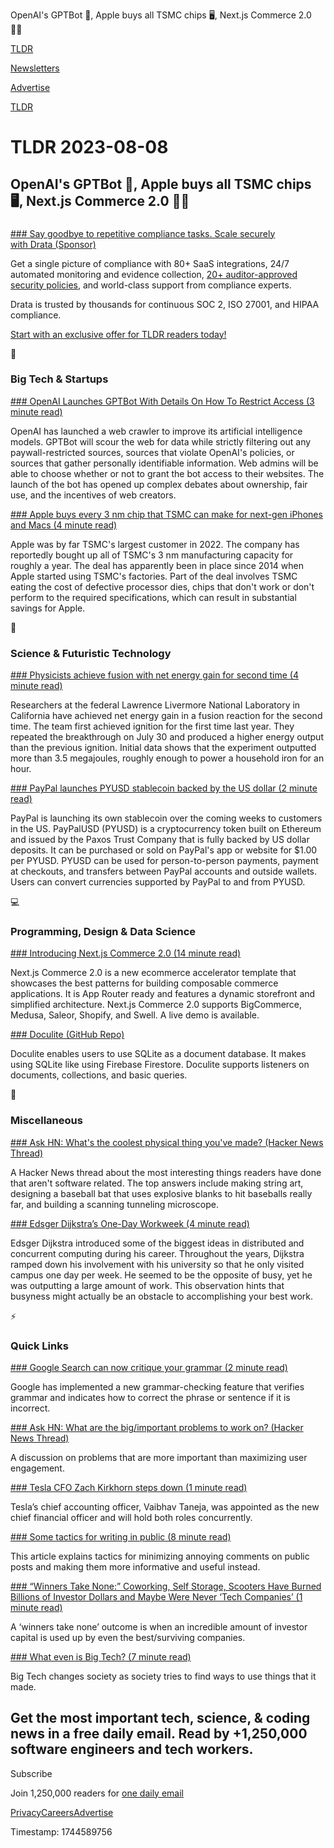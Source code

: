 OpenAI's GPTBot 🤖, Apple buys all TSMC chips 🖥️, Next.js Commerce 2.0 👨‍💻

[TLDR](/)

[Newsletters](/newsletters)

[Advertise](https://advertise.tldr.tech/)

[TLDR](/)

# TLDR 2023-08-08

## OpenAI's GPTBot 🤖, Apple buys all TSMC chips 🖥️, Next.js Commerce 2.0 👨‍💻

### 

[### Say goodbye to repetitive compliance tasks. Scale securely with&nbsp;Drata&nbsp;(Sponsor)](https://drata.com/partner/tldr?utm_campaign=DR_cap_tldr_all_sec-it_none_none_AMS_USCA_demo_requestdemo&amp;utm_source=tldr&amp;utm_medium=paidnewsletter&amp;utm_content=request-demo_txt_v1&amp;utm_term=USCA_all_sec-it_none_none)

Get a single picture of compliance with 80+ SaaS integrations, 24/7 automated monitoring and evidence collection, [20+ auditor-approved security policies](https://drata.com/partner/tldr?utm_campaign=DR_cap_tldr_all_sec-it_none_none_AMS_USCA_demo_requestdemo&utm_source=tldr&utm_medium=paidnewsletter&utm_content=request-demo_txt_v1&utm_term=USCA_all_sec-it_none_none), and world-class support from compliance experts.

Drata is trusted by thousands for continuous SOC 2, ISO 27001, and HIPAA compliance.

[Start with an exclusive offer for TLDR readers today!](https://drata.com/partner/tldr?utm_campaign=DR_cap_tldr_all_sec-it_none_none_AMS_USCA_demo_requestdemo&utm_source=tldr&utm_medium=paidnewsletter&utm_content=request-demo_txt_v1&utm_term=USCA_all_sec-it_none_none)

📱

### Big Tech & Startups

[### OpenAI Launches GPTBot With Details On How To Restrict Access (3 minute read)](https://www.searchenginejournal.com/openai-launches-gptbot-how-to-restrict-access/493394/?utm_source=tldrnewsletter)

OpenAI has launched a web crawler to improve its artificial intelligence models. GPTBot will scour the web for data while strictly filtering out any paywall-restricted sources, sources that violate OpenAI's policies, or sources that gather personally identifiable information. Web admins will be able to choose whether or not to grant the bot access to their websites. The launch of the bot has opened up complex debates about ownership, fair use, and the incentives of web creators.

[### Apple buys every 3 nm chip that TSMC can make for next-gen iPhones and Macs (4 minute read)](https://arstechnica.com/gadgets/2023/08/report-apple-is-saving-billions-on-chips-thanks-to-unique-deal-with-tsmc/?utm_source=tldrnewsletter)

Apple was by far TSMC's largest customer in 2022. The company has reportedly bought up all of TSMC's 3 nm manufacturing capacity for roughly a year. The deal has apparently been in place since 2014 when Apple started using TSMC's factories. Part of the deal involves TSMC eating the cost of defective processor dies, chips that don't work or don't perform to the required specifications, which can result in substantial savings for Apple.

🚀

### Science & Futuristic Technology

[### Physicists achieve fusion with net energy gain for second time (4 minute read)](https://arstechnica.com/science/2023/08/physicists-achieve-fusion-net-energy-gain-for-second-time/?utm_source=tldrnewsletter)

Researchers at the federal Lawrence Livermore National Laboratory in California have achieved net energy gain in a fusion reaction for the second time. The team first achieved ignition for the first time last year. They repeated the breakthrough on July 30 and produced a higher energy output than the previous ignition. Initial data shows that the experiment outputted more than 3.5 megajoules, roughly enough to power a household iron for an hour.

[### PayPal launches PYUSD stablecoin backed by the US dollar (2 minute read)](https://www.theverge.com/2023/8/7/23822752/paypal-pyusd-stablecoin-cryptocurrency?utm_source=tldrnewsletter)

PayPal is launching its own stablecoin over the coming weeks to customers in the US. PayPalUSD (PYUSD) is a cryptocurrency token built on Ethereum and issued by the Paxos Trust Company that is fully backed by US dollar deposits. It can be purchased or sold on PayPal's app or website for $1.00 per PYUSD. PYUSD can be used for person-to-person payments, payment at checkouts, and transfers between PayPal accounts and outside wallets. Users can convert currencies supported by PayPal to and from PYUSD.

💻

### Programming, Design & Data Science

[### Introducing Next.js Commerce 2.0 (14 minute read)](https://vercel.com/blog/introducing-next-js-commerce-2-0?utm_source=tldrnewsletter)

Next.js Commerce 2.0 is a new ecommerce accelerator template that showcases the best patterns for building composable commerce applications. It is App Router ready and features a dynamic storefront and simplified architecture. Next.js Commerce 2.0 supports BigCommerce, Medusa, Saleor, Shopify, and Swell. A live demo is available.

[### Doculite (GitHub Repo)](https://github.com/thenorthbay/doculite?utm_source=tldrnewsletter)

Doculite enables users to use SQLite as a document database. It makes using SQLite like using Firebase Firestore. Doculite supports listeners on documents, collections, and basic queries.

🎁

### Miscellaneous

[### Ask HN: What's the coolest physical thing you've made? (Hacker News Thread)](https://news.ycombinator.com/item?id=37033652)

A Hacker News thread about the most interesting things readers have done that aren't software related. The top answers include making string art, designing a baseball bat that uses explosive blanks to hit baseballs really far, and building a scanning tunneling microscope.

[### Edsger Dijkstra’s One-Day Workweek (4 minute read)](https://calnewport.com/edsger-dijkstras-one-day-workweek/?utm_source=tldrnewsletter)

Edsger Dijkstra introduced some of the biggest ideas in distributed and concurrent computing during his career. Throughout the years, Dijkstra ramped down his involvement with his university so that he only visited campus one day per week. He seemed to be the opposite of busy, yet he was outputting a large amount of work. This observation hints that busyness might actually be an obstacle to accomplishing your best work.

⚡

### Quick Links

[### Google Search can now critique your grammar (2 minute read)](https://www.theverge.com/2023/8/7/23822634/google-search-grammar-check-feature?utm_source=tldrnewsletter)

Google has implemented a new grammar-checking feature that verifies grammar and indicates how to correct the phrase or sentence if it is incorrect.

[### Ask HN: What are the big/important problems to work on? (Hacker News Thread)](https://news.ycombinator.com/item?id=37033312)

A discussion on problems that are more important than maximizing user engagement.

[### Tesla CFO Zach Kirkhorn steps down (1 minute read)](https://www.cnbc.com/2023/08/07/tesla-cfo-zach-kirkhorn-steps-down.html?utm_source=tldrnewsletter)

Tesla’s chief accounting officer, Vaibhav Taneja, was appointed as the new chief financial officer and will hold both roles concurrently.

[### Some tactics for writing in public (8 minute read)](https://jvns.ca/blog/2023/08/07/tactics-for-writing-in-public/?utm_source=tldrnewsletter)

This article explains tactics for minimizing annoying comments on public posts and making them more informative and useful instead.

[### “Winners Take None:” Coworking, Self Storage, Scooters Have Burned Billions of Investor Dollars and Maybe Were Never ‘Tech Companies’ (1 minute read)](https://hunterwalk.com/2023/08/07/winners-take-none-coworking-self-storage-scooters-have-burned-billions-of-investor-dollars-and-maybe-were-never-tech-companies/?utm_source=tldrnewsletter)

A ‘winners take none’ outcome is when an incredible amount of investor capital is used up by even the best/surviving companies.

[### What even is Big Tech? (7 minute read)](https://www.strangeloopcanon.com/p/what-even-is-big-tech?utm_source=tldrnewsletter)

Big Tech changes society as society tries to find ways to use things that it made.

## Get the most important tech, science, & coding news in a free daily email. Read by +1,250,000 software engineers and tech workers.

Subscribe

Join 1,250,000 readers for [one daily email](/api/latest/tech)

[Privacy](/privacy)[Careers](https://jobs.ashbyhq.com/tldr.tech)[Advertise](/tech/advertise)

Timestamp: 1744589756